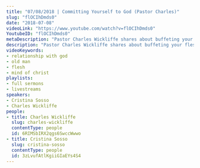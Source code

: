 ```yaml
---
title: "07/08/2018 | Committing Yourself to God (Pastor Charles)"
slug: "flOCIhDmds0"
date: "2018-07-08"
videoLink: "https://www.youtube.com/watch?v=flOCIhDmds0"
YoutubeID: "flOCIhDmds0"
metaDescription: "Pastor Charles Wickliffe shares about buffeting your flesh and committing yourself to God."
description: "Pastor Charles Wickliffe shares about buffeting your flesh and committing yourself to God.\n\nSupport SOGMI: https://sogmi.org/donate\nLike us on Facebook: https://facebook.com/sonsofgodministries"
videoKeywords:
- relationship with god
- old man
- flesh
- mind of christ
playlists:
- full sermons
- livestreams
speakers:
- Cristina Sosso
- Charles Wickliffe
people:
- title: Charles Wickliffe
  slug: charles-wickliffe
  contentType: people
  id: 6RIMSbIRX2qgs6SwccWwwo
- title: Cristina Sosso
  slug: cristina-sosso
  contentType: people
  id: 3zLvufAtlKgiiGIaEYs4S4
---
```

